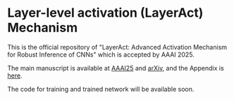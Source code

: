 # Layer-level activation (LayerAct) Mechanism
This is the official repository of "LayerAct: Advanced Activation Mechanism for Robust Inference of CNNs" which is accepted by AAAI 2025. 

The main manuscript is available at [AAAI25]() and [arXiv](), and the Appendix is [here](https://github.com/KihyukYoon/LayerAct/blob/main/AAAI25_LayerAct_Appendix.pdf). 

The code for training and trained network will be available soon. 

<!-- 
## Enviornment and Datasets 
### Install
Create a conda virtual environment and activate it. 
```
conda create -n layeract python=3.9.12
conda activate layeract
```

Install `PyTorch` and `torchvision` with `CUDA`. 
```
conda install pytorch==1.11.0 torchvision==0.12.0 cudatoolkit=11.3 -c pytorch
```

Install other requirements. 
```
pip install scikit-learn==1.0.2 pandas==2.1.0 mpmath==1.3.0
```

### Data preparation
For the experimental reproduction, you need 7 datasets, (CIFAR10, CIAFR100, ImageNet, CIFAR10-C, CIFAR100-C, ImageNet-C, and medical image) in total. 
- For the CIFAR10 and CIFAR100 datasets, visit the [official website](https://www.cs.toronto.edu/~kriz/cifar.html) or use [torchvision datasets](https://pytorch.org/vision/main/datasets.html). 
- For the ImageNet dataset, visit the [official website](https://www.image-net.org/challenges/LSVRC/2012/index.php#) or use [torchvision datasets](https://pytorch.org/vision/main/datasets.html).
- For the CIFAR10-C, CIFAR100-C, and ImageNet-C datasets, visit the [official github repository of Hendrycks, D. and Dietterich, T. (2019)](https://github.com/hendrycks/robustness?tab=readme-ov-file).
- For the medical image dataset, visit the [2018 Data Science Bowl](https://www.kaggle.com/competitions/data-science-bowl-2018).

## Usage 
### Evaluation 
The trained networks from our experiments are available on our [Google Drive](https://drive.google.com/drive/folders/10LNLxGxyDVCk1J3wthxmCYsyKnpC6CC1?usp=sharing).
- Use the scripts file in the `scripts` folder to evaluate the trained networks.

- For example, to evaluate the ResNet20 with LA-SiLU on CIFAR10 with a single GPU (cuda:0):
```
bash ./scripts/CIFAR/test.sh CIFAR10 resnet20 la_silu <your-CIFAR10-path> <your-GPU-device-number-to-use>
```

- To evaluate the networks on CIFAR-C datasets (CIFAR10-C and CIFAR100-C):
```
bash ./scripts/CIFAR/c_test.sh CIFAR10 resnet20 la_silu <your-CIFAR10-path> <your-GPU-device-number-to-use>
```

- To evaluate the networks on ImageNet-C datasets:
```
bash ./scripts/ImageNet/c_test.sh resnet50 la_silu <your-CIFAR10-path> <your-GPU-device-number-to-use>
```

### Training a new network 
We trained the networks with one GPU device and eight GPU devices for CIFAR10, CIFAR100, and medical image dataset, and ImageNet, respectively. 

- To train ResNets (`resnet20`, `resnet32`, and  `resnet44`) on CIFAR datasets, run:
```
bash ./scripts/CIFAR/train.sh CIFAR10 resnet20 la_silu <your-CIFAR10-path> <your-GPU-device-id-to-use>
```

- To train ResNets (`resnet50` and `resnet101`) on ImageNet dataset, run:
```
bash ./scripts/ImageNet/train.sh resnet50 la_silu <your-CIFAR10-path> <your-GPU-device-ids-to-use>
```

- To train UNets on medical image dataset, run:
```
bash ./scripts/UNet/train.sh la_silu <your-CIFAR10-path> <your-GPU-device-ids-to-use>
```
-->
